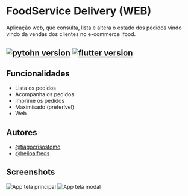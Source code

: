 
# FoodService Delivery (WEB)

Aplicação web, que consulta, lista e altera o estado dos pedidos vindo vindo da vendas dos clientes no e-commerce Ifood.

## [![pytohn version](https://img.shields.io/badge/python-3670A0?style=for-the-badge&logo=python&logoColor=ffdd54)](https://www.python.org/) [![flutter version](https://img.shields.io/badge/flutter%20%20-blue?style=for-the-badge&logo=flutter)](https://flutter.dev/)


## Funcionalidades

- Lista os pedidos
- Acompanha os pedidos
- Imprime os pedidos
- Maximisado (preferível)
- Web


## Autores

- [@tiagocrisostomo](https://github.com/tiagocrisostomo)
- [@helioalfreds](https://github.com/helioalfreds)


## Screenshots

![App tela principal](https://via.placeholder.com/468x300?text=App+Screenshot+Here)
![App tela modal](https://via.placeholder.com/468x300?text=App+Screenshot+Here)


